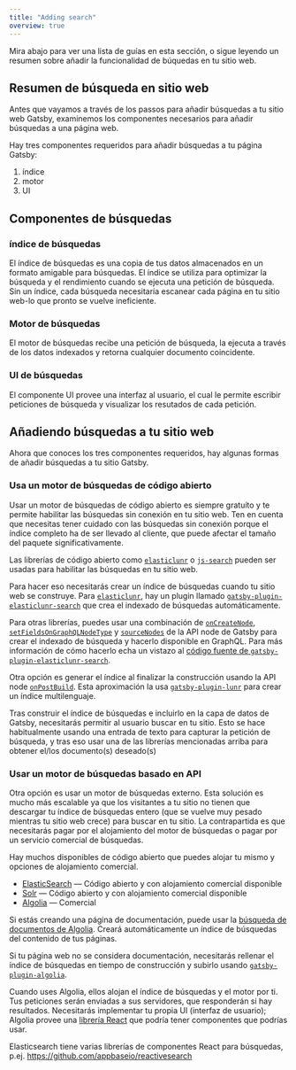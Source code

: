 ```yaml
---
title: "Adding search"
overview: true
---
```


Mira abajo para ver una lista de guías en esta sección, o sigue leyendo un resumen sobre añadir la funcionalidad de búquedas en tu sitio web.

<GuideList slug={props.slug} />

## Resumen de búsqueda en sitio web

Antes que vayamos a través de los passos para añadir búsquedas a tu sitio web Gatsby, examinemos los componentes necesarios para añadir búsquedas a una página web.

Hay tres componentes requeridos para añadir búsquedas a tu página Gatsby:

1.  índice
2.  motor
3.  UI

## Componentes de búsquedas

### índice de búsquedas

El índice de búsquedas es una copia de tus datos almacenados en un formato amigable para búsquedas. El índice se utiliza para optimizar la búsqueda y el rendimiento cuando se ejecuta una petición de búsqueda. Sin un índice, cada búsqueda necesitaría escanear cada página en tu sitio web-lo que pronto se vuelve ineficiente.

### Motor de búsquedas

El motor de búsquedas recibe una petición de búsqueda, la ejecuta a través de los datos indexados y retorna cualquier documento coincidente.

### UI de búsquedas

El componente UI provee una interfaz al usuario, el cual le permite escribir peticiones de búsqueda y visualizar los resutados de cada petición.

## Añadiendo búsquedas a tu sitio web

Ahora que conoces los tres componentes requeridos, hay algunas formas de añadir búsquedas a tu sitio Gatsby.

### Usa un motor de búsquedas de código abierto

Usar un motor de búsquedas de código abierto es siempre gratuíto y te permite habilitar las búsquedas sin conexión en tu sitio web. Ten en cuenta que necesitas tener cuidado con las búsquedas sin conexión porque el índice completo ha de ser llevado al cliente, que puede afectar el tamaño del paquete significativamente.

Las librerías de código abierto como [`elasticlunr`](https://www.npmjs.com/package/elasticlunr) o [`js-search`](https://github.com/bvaughn/js-search) pueden ser usadas para habilitar las búsquedas en tu sitio web.

Para hacer eso necesitarás crear un índice de búsquedas cuando tu sitio web se construye. Para [`elasticlunr`](https://www.npmjs.com/package/elasticlunr), hay un plugin llamado [`gatsby-plugin-elasticlunr-search`](https://github.com/gatsby-contrib/gatsby-plugin-elasticlunr-search) que crea el indexado de búsquedas automáticamente.

Para otras librerías, puedes usar una combinación de [`onCreateNode`](/docs/node-apis/#onCreateNode), [`setFieldsOnGraphQLNodeType`](/docs/node-apis/#setFieldsOnGraphQLNodeType) y [`sourceNodes`](/docs/node-apis/#sourceNodes) de la API node de Gatsby para crear el indexado de búsqueda y hacerlo disponible en GraphQL. Para más información de cómo hacerlo echa un vistazo al [código fuente de `gatsby-plugin-elasticlunr-search`](https://github.com/gatsby-contrib/gatsby-plugin-elasticlunr-search/blob/master/src/gatsby-node.js#L96-L131).

Otra opción es generar el índice al finalizar la construcción usando la API node [`onPostBuild`](/docs/node-apis/#onPostBuild). Esta aproximación la usa [`gatsby-plugin-lunr`](https://github.com/humanseelabs/gatsby-plugin-lunr) para crear un índice multilenguaje.

Tras construir el índice de búsquedas e incluirlo en la capa de datos de Gatsby, necesitarás permitir al usuario buscar en tu sitio. Esto se hace habitualmente usando una entrada de texto para capturar la petición de búsqueda, y tras eso usar una de las librerías mencionadas arriba para obtener el/los documento(s) deseado(s)

### Usar un motor de búsquedas basado en API

Otra opción es usar un motor de búsquedas externo. Esta solución es mucho más escalable ya que los visitantes a tu sitio no tienen que descargar tu índice de búsquedas entero (que se vuelve muy pesado mientras tu sitio web crece) para buscar en tu sitio. La contrapartida es que necesitarás pagar por el alojamiento del motor de búsquedas o pagar por un servicio comercial de búsquedas.

Hay muchos disponibles de código abierto que puedes alojar tu mismo y opciones de alojamiento comercial.

- [ElasticSearch](https://www.elastic.co/products/elasticsearch) — Código abierto y con alojamiento comercial disponible
- [Solr](http://lucene.apache.org/solr/) — Código abierto y con alojamiento comercial disponible
- [Algolia](https://www.algolia.com/) — Comercial

Si estás creando una página de documentación, puede usar la [búsqueda de documentos de Algolia](https://community.algolia.com/docsearch/). Creará automáticamente un índice de búsquedas del contenido de tus páginas.

Si tu página web no se considera documentación, necesitarás rellenar el índice de búsquedas en tiempo de construcción y subirlo usando [`gatsby-plugin-algolia`](https://github.com/algolia/gatsby-plugin-algolia).

Cuando uses Algolia, ellos alojan el índice de búsquedas y el motor por ti. Tus peticiones serán enviadas a sus servidores, que responderán si hay resultados. Necesitarás implementar tu propia UI (interfaz de usuario); Algolia provee una [librería React](https://github.com/algolia/react-instantsearch) que podría tener componentes que podrías usar.

Elasticsearch tiene varias librerías de componentes React para búsquedas, p.ej. https://github.com/appbaseio/reactivesearch

